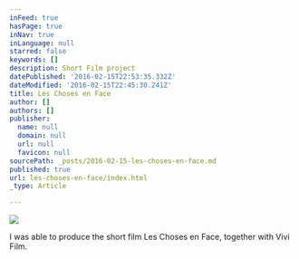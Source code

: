 ```yaml
---
inFeed: true
hasPage: true
inNav: true
inLanguage: null
starred: false
keywords: []
description: Short Film project
datePublished: '2016-02-15T22:53:35.332Z'
dateModified: '2016-02-15T22:45:30.241Z'
title: Les Choses en Face
author: []
authors: []
publisher:
  name: null
  domain: null
  url: null
  favicon: null
sourcePath: _posts/2016-02-15-les-choses-en-face.md
published: true
url: les-choses-en-face/index.html
_type: Article

---
```

![](https://the-grid-user-content.s3-us-west-2.amazonaws.com/bd44581b-7d61-440f-bac3-b8dec9b111d1.jpg)

I was able to produce the short film Les Choses en Face, together with Vivi Film.